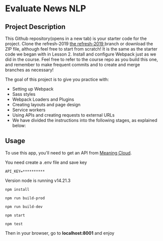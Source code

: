 # Evaluate News NLP

## Project Description

This Github repository(opens in a new tab) is your starter code for the project. Clone the refresh-2019  <a href="https://github.com/udacity/fend/tree/refresh-2019" target="_blank">the refresh-2019 </a> branch or download the ZIP file, although feel free to start from scratch! It is the same as the starter code we began with in Lesson 2. Install and configure Webpack just as we did in the course. Feel free to refer to the course repo as you build this one, and remember to make frequent commits and to create and merge branches as necessary!

The goal of this project is to give you practice with:

- Setting up Webpack
- Sass styles
- Webpack Loaders and Plugins
- Creating layouts and page design
- Service workers
- Using APIs and creating requests to external URLs
- We have divided the instructions into the following stages, as explained below:

## Usage

To use this app, you'll need to get an API from <a href="https://www.meaningcloud.com/developer/sentiment-analysis">Meaning Cloud</a>. 

You need create a .env file and save key 

````
API_KEY=**********
````


Version node is running v14.21.3

````
npm install
````


````
npm run build-prod
````

````
npm run build-dev
````

````
npm start
````

````
npm test
````

Then in your browser, go to **localhost:8001** and enjoy
